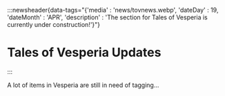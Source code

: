 :::newsheader{data-tags="{'media' : 'news/tovnews.webp', 'dateDay' : 19, 'dateMonth' : 'APR', 'description' : 'The section for Tales of Vesperia is currently under construction!'}"}
# Tales of Vesperia Updates
:::

A lot of items in Vesperia are still in need of tagging...
